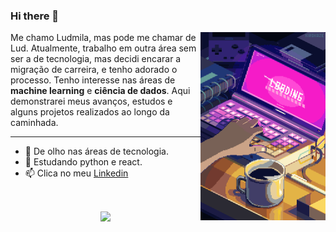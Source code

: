 ### Hi there 👋
 
  <img src="https://github.com/ludmilaalvespinto/ludmilaalvespinto/blob/main/estudos.gif" min-width="200px" max width="200px" width="200px" align="right" alt="Computador">
 
 <p align = "left">
  Me chamo Ludmila, mas pode me chamar de Lud. 
  Atualmente, trabalho em outra área sem ser a de tecnologia, 
  mas decidi encarar a migração de carreira, e tenho adorado o processo. 
  Tenho interesse nas áreas de <strong>machine learning</strong> e <strong>ciência de dados</strong>.
  Aqui demonstrarei meus avanços, estudos e alguns projetos realizados ao longo da caminhada. 
 </p>

  ---
 
- 🔭 De olho nas áreas de tecnologia. 
- 🌱 Estudando python e react. 
- 📫 Clica no meu [Linkedin](https://www.linkedin.com/in/ludmilaalvespinto/)
<br>
 <p align = "center">
 <a href - "https://github.com/anuraghazra/github-readme-stats">
 <img align = "center" src = "https://github-readme-stats.vercel.app/api/top-langs/?username=ludmilaalvespinto&show_icons=true&layout=compact&theme=dark"/>
 </a>
 </p>




















